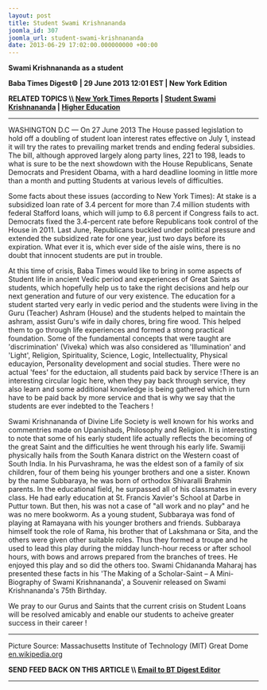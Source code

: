 ```yaml
---
layout: post
title: Student Swami Krishnananda
joomla_id: 307
joomla_url: student-swami-krishnananda
date: 2013-06-29 17:02:00.000000000 +00:00
---
```

 **Swami Krishnananda as a student**

**Baba Times Digest© | 29 June 2013 12:01 EST | New York Edition**

**RELATED TOPICS \\\ [New York Times Reports](http://www.nytimes.com/2013/05/24/us/politics/house-passes-student-loan-bill-setting-up-showdown.html?_r=0) | [Student Swami Krishnananda](http://www.swami-krishnananda.org/wise/wise_d04.html) | [Higher Education](http://en.wikipedia.org/wiki/Higher_education_in_the_United_States)**

* * *

WASHINGTON D.C — On 27 June 2013 The House passed legislation to hold off a doubling of student loan interest rates effective on July 1, instead it will try the rates to prevailing market trends and ending federal subsidies. The bill, although approved largely along party lines, 221 to 198, leads to what is sure to be the next showdown with the House Republicans, Senate Democrats and President Obama, with a hard deadline looming in little more than a month and putting Students at various levels of difficulties.

Some facts about these issues (according to New York Times): At stake is a subsidized loan rate of 3.4 percent for more than 7.4 million students with federal Stafford loans, which will jump to 6.8 percent if Congress fails to act. Democrats fixed the 3.4-percent rate before Republicans took control of the House in 2011. Last June, Republicans buckled under political pressure and extended the subsidized rate for one year, just two days before its expiration. What ever it is, which ever side of the aisle wins, there is no doubt that innocent students are put in trouble.

At this time of crisis, Baba Times would like to bring in some aspects of Student life in ancient Vedic period and experiences of Great Saints as students, which hopefully help us to take the right decisions and help our next generation and future of our very existence. The education for a student started very early in vedic period and the students were living in the Guru (Teacher) Ashram (House) and the students helped to maintain the ashram, assist Guru's wife in daily chores, bring fire wood. This helped them to go through life experiences and formed a strong practical foundation. Some of the fundamental concepts that were taught are 'discrimination' (Viveka) which was also considered as 'Illumination' and 'Light', Religion, Spirituality, Science, Logic, Intellectuality, Physical educayion, Personality development and social studies. There were no actual 'fees' for the eductaion, all students paid back by service !There is an interesting circular logic here, when they pay back through service, they also learn and some additional knowledge is being gathered which in turn have to be paid back by more service and that is why we say that the students are ever indebted to the Teachers !

Swami Krishnananda of Divine Life Society is well known for his works and commentries made on Upanishads, Philosophy and Religion. It is interesting to note that some of his early student life actually reflects the becoming of the great Saint and the difficulties he went through his early life. Swamiji physically hails from the South Kanara district on the Western coast of South India. In his Purvashrama, he was the eldest son of a family of six children, four of them being his younger brothers and one a sister. Known by the name Subbaraya, he was born of orthodox Shivaralli Brahmin parents. In the educational field, he surpassed all of his classmates in every class. He had early education at St. Francis Xavier's School at Darbe in Puttur town. But then, his was not a case of "all work and no play" and he was no mere bookworm. As a young student, Subbaraya was fond of playing at Ramayana with his younger brothers and friends. Subbaraya himself took the role of Rama, his brother that of Lakshmana or Sita, and the others were given other suitable roles. Thus they formed a troupe and he used to lead this play during the midday lunch-hour recess or after school hours, with bows and arrows prepared from the branches of trees. He enjoyed this play and so did the others too. Swami Chidananda Maharaj has presented these facts in his 'The Making of a Scholar-Saint – A Mini-Biography of Swami Krishnananda', a Souvenir released on Swami Krishnananda's 75th Birthday.

We pray to our Gurus and Saints that the current crisis on Student Loans will be resolved amicably and enable our students to acheive greater success in their career !

* * *

Picture Source: Massachusetts Institute of Technology (MIT) Great Dome [en.wikipedia.org](http://en.wikipedia.org/wiki/Higher_education_in_the_United_States)

**SEND FEED BACK ON THIS ARTICLE \\\ [Email to BT Digest Editor](mailto:thebabatimes@gmail.com)**

* * *



